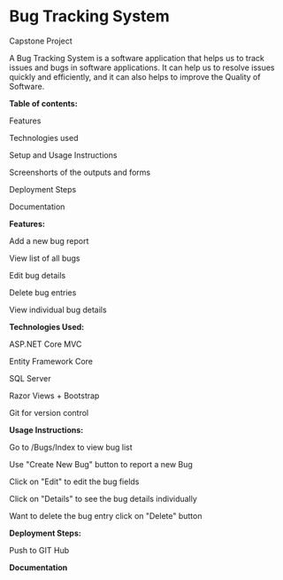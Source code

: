 # Bug Tracking System
Capstone Project

A Bug Tracking System is a software application that helps us to track issues and bugs in software applications.
It can help us to resolve issues quickly and efficiently, and it can also helps to improve the Quality of Software.

**Table of contents:**  

Features  

Technologies used  

Setup and Usage Instructions 

Screenshorts of the outputs and forms  

Deployment Steps  

Documentation 


**Features:**  

Add a new bug report  

View list of all bugs  

Edit bug details  

Delete bug entries  

View individual bug details  


**Technologies Used:**  

ASP.NET Core MVC  

Entity Framework Core  

SQL Server  

Razor Views + Bootstrap  

Git for version control  


**Usage Instructions:**  

Go to /Bugs/Index to view bug list  

Use "Create New Bug" button to report a new Bug  

Click on "Edit" to edit the bug fields  

Click on "Details" to see the bug details individually  

Want to delete the bug entry click on "Delete" button  


**Deployment Steps:**  

Push to GIT Hub  


**Documentation**  




